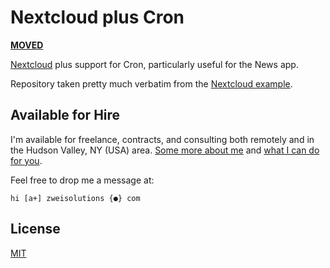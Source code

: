 # Nextcloud plus Cron

**[MOVED](https://github.com/Zweihander-Main/docker/tree/master/fetchmail-plus-msmtp)**

[Nextcloud](https://hub.docker.com/_/nextcloud) plus support for Cron, particularly useful for the News app.

Repository taken pretty much verbatim from the [Nextcloud example](https://github.com/nextcloud/docker/blob/master/.examples/dockerfiles/cron/apache/supervisord.conf).

## Available for Hire

I'm available for freelance, contracts, and consulting both remotely and in the Hudson Valley, NY (USA) area. [Some more about me](https://www.zweisolutions.com/about.html) and [what I can do for you](https://www.zweisolutions.com/services.html).

Feel free to drop me a message at:

```
hi [a+] zweisolutions {●} com
```

## License

[MIT](./LICENSE)
